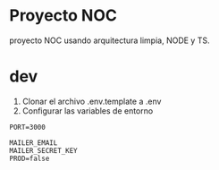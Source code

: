 # Proyecto NOC

proyecto NOC usando arquitectura limpia, NODE y TS.

# dev

1. Clonar el archivo .env.template a .env
2. Configurar las variables de entorno 
```
PORT=3000

MAILER_EMAIL
MAILER_SECRET_KEY
PROD=false
```